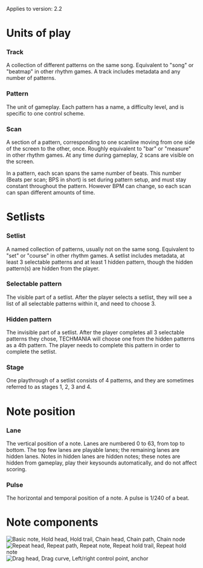 Applies to version: 2.2

# Units of play
### Track
A collection of different patterns on the same song. Equivalent to "song" or "beatmap" in other rhythm games. A track includes metadata and any number of patterns.

### Pattern
The unit of gameplay. Each pattern has a name, a difficulty level, and is specific to one control scheme.

### Scan
A section of a pattern, corresponding to one scanline moving from one side of the screen to the other, once. Roughly equivalent to "bar" or "measure" in other rhythm games. At any time during gameplay, 2 scans are visible on the screen.

In a pattern, each scan spans the same number of beats. This number (Beats per scan; BPS in short) is set during pattern setup, and must stay constant throughout the pattern. However BPM can change, so each scan can span different amounts of time.

# Setlists
### Setlist
A named collection of patterns, usually not on the same song. Equivalent to "set" or "course" in other rhythm games. A setlist includes metadata, at least 3 selectable patterns and at least 1 hidden pattern, though the hidden pattern(s) are hidden from the player.

### Selectable pattern
The visible part of a setlist. After the player selects a setlist, they will see a list of all selectable patterns within it, and need to choose 3.

### Hidden pattern
The invisible part of a setlist. After the player completes all 3 selectable patterns they chose, TECHMANIA will choose one from the hidden patterns as a 4th pattern. The player needs to complete this pattern in order to complete the setlist.

### Stage
One playthrough of a setlist consists of 4 patterns, and they are sometimes referred to as stages 1, 2, 3 and 4.

# Note position
### Lane
The vertical position of a note. Lanes are numbered 0 to 63, from top to bottom. The top few lanes are playable lanes; the remaining lanes are hidden lanes. Notes in hidden lanes are hidden notes; these notes are hidden from gameplay, play their keysounds automatically, and do not affect scoring.

### Pulse
The horizontal and temporal position of a note. A pulse is 1/240 of a beat.

# Note components
![Basic note, Hold head, Hold trail, Chain head, Chain path, Chain node](https://imgur.com/WzyFYkE.png)
![Repeat head, Repeat path, Repeat note, Repeat hold trail, Repeat hold note](https://imgur.com/mbjbTZM.png)
![Drag head, Drag curve, Left/right control point, anchor](https://imgur.com/PcbYdpL.png)

